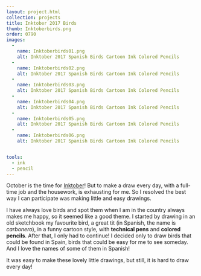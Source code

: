 ```yaml
---
layout: project.html
collection: projects
title: Inktober 2017 Birds
thumb: Inktoberbirds.png
order: 0790
images:
  -
    name: Inktoberbirds01.png
    alt: Inktober 2017 Spanish Birds Cartoon Ink Colored Pencils
  -
    name: Inktoberbirds02.png
    alt: Inktober 2017 Spanish Birds Cartoon Ink Colored Pencils
  -
    name: Inktoberbirds03.png
    alt: Inktober 2017 Spanish Birds Cartoon Ink Colored Pencils
  -
    name: Inktoberbirds04.png
    alt: Inktober 2017 Spanish Birds Cartoon Ink Colored Pencils
  -
    name: Inktoberbirds05.png
    alt: Inktober 2017 Spanish Birds Cartoon Ink Colored Pencils
  -
    name: Inktoberbirds06.png
    alt: Inktober 2017 Spanish Birds Cartoon Ink Colored Pencils


tools:
  - ink
  - pencil
---
```


October is the time for [Inktober](https://www.mrjakeparker.com/inktober-1/)! But to make a draw every day, with a full-time job and the housework, is exhausting for me. So I resolved the best way I can participate was making little and easy drawings.

I have always love birds and spot them when I am in the country always makes me happy, so it seemed like a good theme. I started by drawing in an old sketchbook my favourite bird, a great tit (in Spanish, the name is _carbonero_), in a funny cartoon style, with **technical pens** and **colored pencils**. After that, I only had to continue! I decided only to draw birds that could be found in Spain, birds that could be easy for me to see someday. And I love the names of some of them in Spanish!

It was easy to make these lovely little drawings, but still, it is hard to draw every day!
